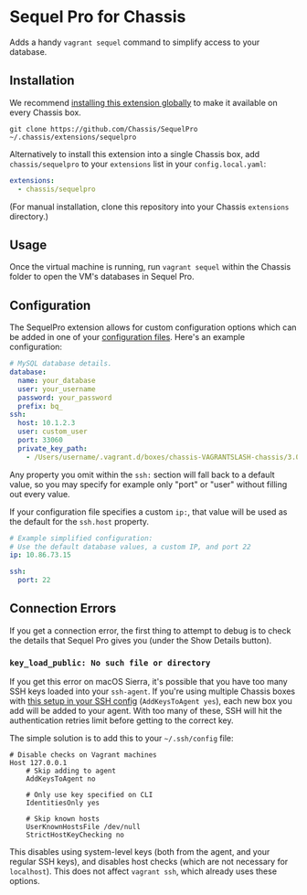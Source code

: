 # Sequel Pro for Chassis

Adds a handy `vagrant sequel` command to simplify access to your database.


## Installation

We recommend [installing this extension globally](http://docs.chassis.io/en/latest/extend/#globally-installing-extensions) to make it available on every Chassis box.

```
git clone https://github.com/Chassis/SequelPro ~/.chassis/extensions/sequelpro
```

Alternatively to install this extension into a single Chassis box, add `chassis/sequelpro` to your `extensions` list in your `config.local.yaml`:

```yaml
extensions:
  - chassis/sequelpro
```

(For manual installation, clone this repository into your Chassis `extensions` directory.)


## Usage

Once the virtual machine is running, run `vagrant sequel` within the Chassis folder to open the VM's databases in Sequel Pro.

## Configuration

The SequelPro extension allows for custom configuration options which can be added in one of your [configuration files](https://docs.chassis.io/en/latest/config/). Here's an example configuration:

```yaml
# MySQL database details.
database:
  name: your_database
  user: your_username
  password: your_password
  prefix: bq_
ssh:
  host: 10.1.2.3
  user: custom_user
  port: 33060
  private_key_path:
    - /Users/username/.vagrant.d/boxes/chassis-VAGRANTSLASH-chassis/3.0.3/virtualbox/vagrant_private_key
```

Any property you omit within the `ssh:` section will fall back to a default value, so you may specify for example only "port" or "user" without filling out every value.

If your configuration file specifies a custom `ip:`, that value will be used as the default for the `ssh.host` property.

```yaml
# Example simplified configuration:
# Use the default database values, a custom IP, and port 22
ip: 10.86.73.15

ssh:
  port: 22
```

## Connection Errors

If you get a connection error, the first thing to attempt to debug is to check the details that Sequel Pro gives you (under the Show Details button).


### `key_load_public: No such file or directory`

If you get this error on macOS Sierra, it's possible that you have too many SSH keys loaded into your `ssh-agent`. If you're using multiple Chassis boxes with [this setup in your SSH config](http://apple.stackexchange.com/a/264974/55070) (`AddKeysToAgent yes`), each new box you add will be added to your agent. With too many of these, SSH will hit the authentication retries limit before getting to the correct key.

The simple solution is to add this to your `~/.ssh/config` file:

```
# Disable checks on Vagrant machines
Host 127.0.0.1
	# Skip adding to agent
	AddKeysToAgent no

	# Only use key specified on CLI
	IdentitiesOnly yes

	# Skip known hosts
	UserKnownHostsFile /dev/null
	StrictHostKeyChecking no
```

This disables using system-level keys (both from the agent, and your regular SSH keys), and disables host checks (which are not necessary for `localhost`). This does not affect `vagrant ssh`, which already uses these options.
